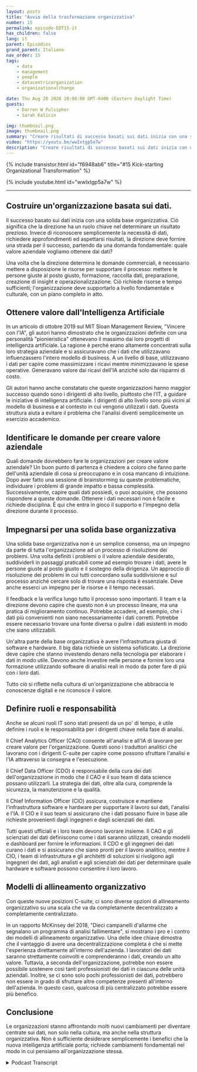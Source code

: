 ```yaml
---
layout: posts
title: "Avvio della trasformazione organizzativa"
number: 15
permalink: episode-EDT15-it
has_children: false
lang: it
parent: Episódios
grand_parent: Italiano
nav_order: 15
tags:
    - data
    - management
    - people
    - datacentricorganization
    - organizationalchange

date: Thu Aug 20 2020 20:00:00 GMT-0400 (Eastern Daylight Time)
guests:
    - Darren W Pulsipher
    - Sarah Kalicin

img: thumbnail.png
image: thumbnail.png
summary: "Creare risultati di successo basati sui dati inizia con una solida base organizzativa. Darren e la sua ospite Sarah Kalicin, Data Scientist Capo del Data Center Group di Intel, discutono gli aspetti chiave di questa fondamentale trasformazione."
video: "https://youtu.be/wwIxtgp5a7w"
description: "Creare risultati di successo basati sui dati inizia con una solida base organizzativa. Darren e la sua ospite Sarah Kalicin, Data Scientist Capo del Data Center Group di Intel, discutono gli aspetti chiave di questa fondamentale trasformazione."
---
```


<div>
{% include transistor.html id="f6948ab6" title="#15 Kick-starting Organizational Transformation" %}

{% include youtube.html id="wwIxtgp5a7w" %}
</div>

---

## Costruire un'organizzazione basata sui dati.

Il successo basato sui dati inizia con una solida base organizzativa. Ciò significa che la direzione ha un ruolo chiave nel determinare un risultato prezioso. Invece di riconoscere semplicemente la necessità di dati, richiedere approfondimenti ed aspettarsi risultati, la direzione deve fornire una strada per il successo, partendo da una domanda fondamentale: quale valore aziendale vogliamo ottenere dai dati?

Una volta che la direzione determina le domande commerciali, è necessario mettere a disposizione le risorse per supportare il processo: mettere le persone giuste al posto giusto, formazione, raccolta dati, preparazione, creazione di insight e operazionalizzazione. Ciò richiede risorse e tempo sufficienti; l'organizzazione deve supportarlo a livello fondamentale e culturale, con un piano completo in atto.

## Ottenere valore dall'Intelligenza Artificiale

In un articolo di ottobre 2019 sul MIT Sloan Management Review, "Vincere con l'IA", gli autori hanno dimostrato che le organizzazioni definite con una personalità "pionieristica" ottenevano il massimo dai loro progetti di intelligenza artificiale. La ragione è perché erano altamente concentrati sulla loro strategia aziendale e si assicuravano che i dati che utilizzavano influenzassero l'intero modello di business. A un livello di base, utilizzavano i dati per capire come massimizzare i ricavi mentre minimizzavano le spese operative. Generavano valore dai ricavi dell'IA anziché solo dai risparmi di costo.

Gli autori hanno anche constatato che queste organizzazioni hanno maggior successo quando sono i dirigenti di alto livello, piuttosto che l'IT, a guidare le iniziative di intelligenza artificiale. I dirigenti di alto livello sono più vicini al modello di business e al contesto in cui vengono utilizzati i dati. Questa struttura aiuta a evitare il problema che l'analisi diventi semplicemente un esercizio accademico.

## Identificare le domande per creare valore aziendale

Quali domande dovrebbero fare le organizzazioni per creare valore aziendale? Un buon punto di partenza è chiedere a coloro che fanno parte dell'unità aziendale di cosa si preoccupano e in cosa mancano di intuizione. Dopo aver fatto una sessione di brainstorming su queste problematiche, individuare i problemi di grande impatto e bassa complessità. Successivamente, capire quali dati possiedi, o puoi acquisire, che possono rispondere a queste domande. Ottenere i dati necessari non è facile e richiede disciplina. È qui che entra in gioco il supporto e l'impegno della direzione durante il processo.

## Impegnarsi per una solida base organizzativa

Una solida base organizzativa non è un semplice consenso, ma un impegno da parte di tutta l'organizzazione ad un processo di risoluzione dei problemi. Una volta definiti i problemi o il valore aziendale desiderato, suddividerli in passaggi praticabili come ad esempio trovare i dati, avere le persone giuste al posto giusto e il sostegno della dirigenza. Un approccio di risoluzione dei problemi in cui tutti concordano sulla suddivisione e sul processo anziché cercare solo di trovare una risposta è essenziale. Deve anche esserci un impegno per le risorse e il tempo necessari.

Il feedback e la verifica lungo tutto il processo sono importanti. Il team e la direzione devono capire che questo non è un processo lineare, ma una pratica di miglioramento continuo. Potrebbe accadere, ad esempio, che i dati più convenienti non siano necessariamente i dati corretti. Potrebbe essere necessario trovare una fonte diversa o pulire i dati esistenti in modo che siano utilizzabili.

Un'altra parte della base organizzativa è avere l'infrastruttura giusta di software e hardware. Il big data richiede un sistema sofisticato. La direzione deve capire che stanno investendo denaro nella tecnologia per elaborare i dati in modo utile. Devono anche investire nelle persone e fornire loro una formazione utilizzando software di analisi reali in modo da poter fare di più con i loro dati.

Tutto ciò si riflette nella cultura di un'organizzazione che abbraccia le conoscenze digitali e ne riconosce il valore.

## Definire ruoli e responsabilità

Anche se alcuni ruoli IT sono stati presenti da un po' di tempo, è utile definire i ruoli e le responsabilità per i dirigenti chiave nella fase di analisi.

Il Chief Analytics Officer (CAO) consente all'analisi e all'IA di lavorare per creare valore per l'organizzazione. Questi sono i traduttori analitici che lavorano con i dirigenti C-suite per capire come possono sfruttare l'analisi e l'IA attraverso la consegna e l'esecuzione.

Il Chief Data Officer (CDO) è responsabile della cura dei dati dell'organizzazione in modo che il CAO e il suo team di data science possano utilizzarli. La strategia dei dati, oltre alla cura, comprende la sicurezza, la manutenzione e la qualità.

Il Chief Information Officer (CIO) assicura, costruisce e mantiene l'infrastruttura software e hardware per supportare il lavoro sui dati, l'analisi e l'IA. Il CIO e il suo team si assicurano che i dati possano fluire in base alle richieste provenienti dagli ingegneri e dagli scienziati dei dati.

Tutti questi ufficiali e i loro team devono lavorare insieme. Il CAO e gli scienziati dei dati definiscono come i dati saranno utilizzati, creando modelli e dashboard per fornire le informazioni. Il CDO e gli ingegneri dei dati curano i dati e si assicurano che siano pronti per il lavoro analitico, mentre il CIO, i team di infrastruttura e gli architetti di soluzioni si rivolgono agli ingegneri dei dati, agli analisti e agli scienziati dei dati per determinare quale hardware e software possono consentire il loro lavoro.

## Modelli di allineamento organizzativo

Con queste nuove posizioni C-suite, ci sono diverse opzioni di allineamento organizzativo su una scala che va da completamente decentralizzato a completamente centralizzato.

In un rapporto McKinsey del 2018, "Dieci campanelli d'allarme che segnalano un programma di analisi fallimentare", si mostrano i pro e i contro dei modelli di allineamento organizzativo. Una delle idee chiave dimostra che il vantaggio di avere una decentralizzazione completa è che si mette l'esperienza direttamente all'interno dell'azienda. I lavoratori dei dati saranno strettamente coinvolti e comprenderanno i dati, creando un alto valore. Tuttavia, a seconda dell'organizzazione, potrebbe non essere possibile sostenere così tanti professionisti dei dati in ciascuna delle unità aziendali. Inoltre, se ci sono solo pochi professionisti dei dati, potrebbero non essere in grado di sfruttare altre competenze presenti all'interno dell'azienda. In questo caso, qualcosa di più centralizzato potrebbe essere più benefico.

## Conclusione

Le organizzazioni stanno affrontando molti nuovi cambiamenti per diventare centrate sui dati, non solo nella cultura, ma anche nella struttura organizzativa. Non è sufficiente desiderare semplicemente i benefici che la nuova intelligenza artificiale porta; richiede cambiamenti fondamentali nel modo in cui pensiamo all'organizzazione stessa.



<details>
<summary> Podcast Transcript </summary>

<p></p>

</details>
